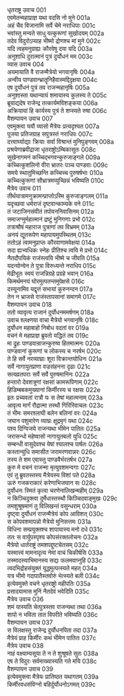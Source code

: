 धृतराष्ट्र उवाच	001  
एवमेतन्महाप्राज्ञ यथा वदसि नो मुने	001a  
अहं चैव विजानामि सर्वे चेमे नराधिपाः	001c  
भवांस्तु मन्यते साधु यत्कुरूणां सुखोदयम्	002a  
तदेव विदुरोऽप्याह भीष्मो द्रोणश्च मां मुने	002c  
यदि त्वहमनुग्राह्यः कौरवेषु दया यदि	003a  
अनुशाधि दुरात्मानं पुत्रं दुर्योधनं मम	003c  
व्यास उवाच	004  
अयमायाति वै राजन्मैत्रेयो भगवानृषिः	004a  
अन्वीय पाण्डवान्भ्रातॄनिहैवास्मद्दिदृक्षया	004c  
एष दुर्योधनं पुत्रं तव राजन्महानृषिः	005a  
अनुशास्ता यथान्यायं शमायास्य कुलस्य ते	005c  
ब्रूयाद्यदेष राजेन्द्र तत्कार्यमविशङ्कया	006a  
अक्रियायां हि कार्यस्य पुत्रं ते शप्स्यते रुषा	006c  
वैशम्पायन उवाच	007  
एवमुक्त्वा ययौ व्यासो मैत्रेयः प्रत्यदृश्यत	007a  
पूजया प्रतिजग्राह सपुत्रस्तं नराधिपः	007c  
दत्त्वार्घ्याद्याः क्रियाः सर्वा विश्रान्तं मुनिपुङ्गवम्	008a  
प्रश्रयेणाब्रवीद्राजा धृतराष्ट्रोऽम्बिकासुतः	008c  
सुखेनागमनं कच्चिद्भगवन्कुरुजाङ्गले	009a  
कच्चित्कुशलिनो वीरा भ्रातरः पञ्च पाण्डवाः	009c  
समये स्थातुमिच्छन्ति कच्चिच्च पुरुषर्षभाः	010a  
कच्चित्कुरूणां सौभ्रात्रमव्युच्छिन्नं भविष्यति	010c  
मैत्रेय उवाच	011  
तीर्थयात्रामनुक्रामन्प्राप्तोऽस्मि कुरुजाङ्गलम्	011a  
यदृच्छया धर्मराजं दृष्टवान्काम्यके वने	011c  
तं जटाजिनसंवीतं तपोवननिवासिनम्	012a  
समाजग्मुर्महात्मानं द्रष्टुं मुनिगणाः प्रभो	012c  
तत्राश्रौषं महाराज पुत्राणां तव विभ्रमम्	013a  
अनयं द्यूतरूपेण महापायमुपस्थितम्	013c  
ततोऽहं त्वामनुप्राप्तः कौरवाणामवेक्षया	014a  
सदा ह्यभ्यधिकः स्नेहः प्रीतिश्च त्वयि मे प्रभो	014c  
नैतदौपयिकं राजंस्त्वयि भीष्मे च जीवति	015a  
यदन्योन्येन ते पुत्रा विरुध्यन्ते नराधिप	015c  
मेढीभूतः स्वयं राजन्निग्रहे प्रग्रहे भवान्	016a  
किमर्थमनयं घोरमुत्पतन्तमुपेक्षसे	016c  
दस्यूनामिव यद्वृत्तं सभायां कुरुनन्दन	017a  
तेन न भ्राजसे राजंस्तापसानां समागमे	017c  
वैशम्पायन उवाच	018  
ततो व्यावृत्य राजानं दुर्योधनममर्षणम्	018a  
उवाच श्लक्ष्णया वाचा मैत्रेयो भगवानृषिः	018c  
दुर्योधन महाबाहो निबोध वदतां वर	019a  
वचनं मे महाप्राज्ञ ब्रुवतो यद्धितं तव	019c  
मा द्रुहः पाण्डवान्राजन्कुरुष्व हितमात्मनः	020a  
पाण्डवानां कुरूणां च लोकस्य च नरर्षभ	020c  
ते हि सर्वे नरव्याघ्राः शूरा विक्रान्तयोधिनः	021a  
सर्वे नागायुतप्राणा वज्रसंहनना दृढाः	021c  
सत्यव्रतपराः सर्वे सर्वे पुरुषमानिनः	022a  
हन्तारो देवशत्रूणां रक्षसां कामरूपिणाम्	022c  
हिडिम्बबकमुख्यानां किर्मीरस्य च रक्षसः	022e  
इतः प्रच्यवतां रात्रौ यः स तेषां महात्मनाम्	023a  
आवृत्य मार्गं रौद्रात्मा तस्थौ गिरिरिवाचलः	023c  
तं भीमः समरश्लाघी बलेन बलिनां वरः	024a  
जघान पशुमारेण व्याघ्रः क्षुद्रमृगं यथा	024c  
पश्य दिग्विजये राजन्यथा भीमेन पातितः	025a  
जरासन्धो महेष्वासो नागायुतबलो युधि	025c  
सम्बन्धी वासुदेवश्च येषां श्यालश्च पार्षतः	026a  
कस्तान्युधि समासीत जरामरणवान्नरः	026c  
तस्य ते शम एवास्तु पाण्डवैर्भरतर्षभ	027a  
कुरु मे वचनं राजन्मा मृत्युवशमन्वगाः	027c  
एवं तु ब्रुवतस्तस्य मैत्रेयस्य विशां पते	028a  
ऊरुं गजकराकारं करेणाभिजघान सः	028c  
दुर्योधनः स्मितं कृत्वा चरणेनालिखन्महीम्	029a  
न किञ्चिदुक्त्वा दुर्मेधास्तस्थौ किञ्चिदवाङ्मुखः	029c  
तमशुश्रूषमाणं तु विलिखन्तं वसुन्धराम्	030a  
दृष्ट्वा दुर्योधनं राजन्मैत्रेयं कोप आविशत्	030c  
स कोपवशमापन्नो मैत्रेयो मुनिसत्तमः	031a  
विधिना सम्प्रयुक्तश्च शापायास्य मनो दधे	031c  
ततः स वार्युपस्पृश्य कोपसंरक्तलोचनः	032a  
मैत्रेयो धार्तराष्ट्रं तमशपद्दुष्टचेतसम्	032c  
यस्मात्त्वं मामनादृत्य नेमां वाचं चिकीर्षसि	033a  
तस्मादस्याभिमानस्य सद्यः फलमवाप्नुहि	033c  
त्वदभिद्रोहसंयुक्तं युद्धमुत्पत्स्यते महत्	034a  
यत्र भीमो गदापातैस्तवोरुं भेत्स्यते बली	034c  
इत्येवमुक्ते वचने धृतराष्ट्रो महीपतिः	035a  
प्रसादयामास मुनिं नैतदेवं भवेदिति	035c  
मैत्रेय उवाच	036  
शमं यास्यति चेत्पुत्रस्तव राजन्यथा तथा	036a  
शापो न भविता तात विपरीते भविष्यति	036c  
वैशम्पायन उवाच	037  
स विलक्षस्तु राजेन्द्र दुर्योधनपिता तदा	037a  
मैत्रेयं प्राह किर्मीरः कथं भीमेन पातितः	037c  
मैत्रेय उवाच	038  
नाहं वक्ष्याम्यसूया ते न ते शुश्रूषते सुतः	038a  
एष ते विदुरः सर्वमाख्यास्यति गते मयि	038c  
वैशम्पायन उवाच	039  
इत्येवमुक्त्वा मैत्रेयः प्रातिष्ठत यथागतम्	039a  
किर्मीरवधसंविग्नो बहिर्दुर्योधनोऽगमत्	039c  
